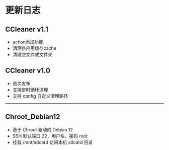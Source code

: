 # 更新日志

## CCleaner v1.1
- action添加功能
- 清理各应用缓存cache
- 清理空文件或文件夹

## CCleaner v1.0
- 首次发布
- 支持定时循环清理
- 支持 config 自定义清理路径

---

## Chroot_Debian12
- 基于 Chroot 驱动的 Debian 12
- SSH 默认端口 22，用户名、密码 root
- 挂载 /mnt/sdcard 访问本机 sdcard 目录
